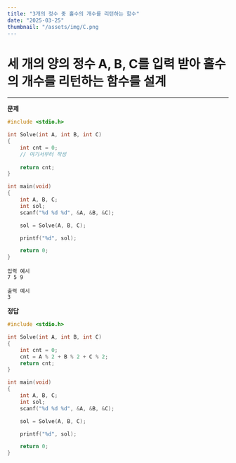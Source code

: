 ```yaml
---
title: "3개의 정수 중 홀수의 개수를 리턴하는 함수"
date: "2025-03-25"
thumbnail: "/assets/img/C.png
---
```


#  세 개의 양의 정수 A, B, C를 입력 받아 홀수의 개수를 리턴하는 함수를 설계 
---

**문제**

```c
#include <stdio.h>

int Solve(int A, int B, int C) 
{
	int cnt = 0;
	// 여기서부터 작성
	
	return cnt;
}

int main(void)
{
	int A, B, C;
	int sol;
	scanf("%d %d %d", &A, &B, &C);

	sol = Solve(A, B, C);

	printf("%d", sol);

	return 0;
}
```

```
입력 예시
7 5 9
```

```
출력 예시
3
```

**정답**
```c 
#include <stdio.h>

int Solve(int A, int B, int C)
{
	int cnt = 0;
	cnt = A % 2 + B % 2 + C % 2;
	return cnt;
}

int main(void)
{
	int A, B, C;
	int sol;
	scanf("%d %d %d", &A, &B, &C);

	sol = Solve(A, B, C);

	printf("%d", sol);

	return 0;
}
```